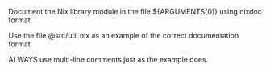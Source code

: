 Document the Nix library module in the file ${ARGUMENTS[0]} using nixdoc format.

Use the file @src/util.nix as an example of the correct documentation format.

ALWAYS use multi-line comments just as the example does.
